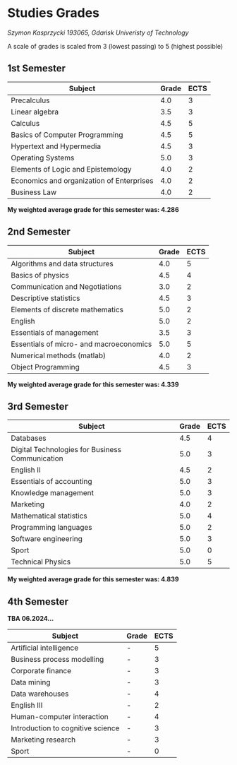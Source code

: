 # Studies Grades

_Szymon Kasprzycki 193065, Gdańsk Univeristy of Technology_

A scale of grades is scaled from 3 (lowest passing) to 5 (highest possible)

## 1st Semester

| Subject                                   | Grade | ECTS |
| ----------------------------------------- | ----- | ---- |
| Precalculus                               | 4.0   | 3    |
| Linear algebra                            | 3.5   | 3    |
| Calculus                                  | 4.5   | 5    |
| Basics of Computer Programming            | 4.5   | 5    |
| Hypertext and Hypermedia                  | 4.5   | 3    |
| Operating Systems                         | 5.0   | 3    |
| Elements of Logic and Epistemology        | 4.0   | 2    |
| Economics and organization of Enterprises | 4.0   | 2    |
| Business Law                              | 4.0   | 2    |

**My weighted average grade for this semester was: 4.286**

## 2nd Semester

| Subject                                 | Grade | ECTS |
| --------------------------------------- | ----- | ---- |
| Algorithms and data structures          | 4.0   | 5    |
| Basics of physics                       | 4.5   | 4    |
| Communication and Negotiations          | 3.0   | 2    |
| Descriptive statistics                  | 4.5   | 3    |
| Elements of discrete mathematics        | 5.0   | 2    |
| English                                 | 5.0   | 2    |
| Essentials of management                | 3.5   | 3    |
| Essentials of micro- and macroeconomics | 5.0   | 5    |
| Numerical methods (matlab)              | 4.0   | 2    |
| Object Programming                      | 4.5   | 3    |

**My weighted average grade for this semester was: 4.339**

## 3rd Semester

| Subject                                         | Grade | ECTS |
| ----------------------------------------------- | ----- | ---- |
| Databases                                       | 4.5   | 4    |
| Digital Technologies for Business Communication | 5.0   | 3    |
| English II                                      | 4.5   | 2    |
| Essentials of accounting                        | 5.0   | 3    |
| Knowledge management                            | 5.0   | 3    |
| Marketing                                       | 4.0   | 2    |
| Mathematical statistics                         | 5.0   | 4    |
| Programming languages                           | 5.0   | 2    |
| Software engineering                            | 5.0   | 3    |
| Sport                                           | 5.0   | 0    |
| Technical Physics                               | 5.0   | 5    |

**My weighted average grade for this semester was: 4.839**

## 4th Semester

**TBA 06.2024...**

| Subject                           | Grade | ECTS |
| --------------------------------- | ----- | ---- |
| Artificial intelligence           | -     | 5    |
| Business process modelling        | -     | 3    |
| Corporate finance                 | -     | 3    |
| Data mining                       | -     | 3    |
| Data warehouses                   | -     | 4    |
| English III                       | -     | 2    |
| Human-computer interaction        | -     | 4    |
| Introduction to cognitive science | -     | 3    |
| Marketing research                | -     | 3    |
| Sport                             | -     | 0    |
